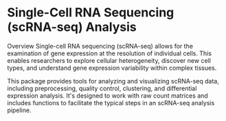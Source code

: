 # Single-Cell RNA Sequencing (scRNA-seq) Analysis
Overview
Single-cell RNA sequencing (scRNA-seq) allows for the examination of gene expression at the resolution of individual cells. This enables researchers to explore cellular heterogeneity, discover new cell types, and understand gene expression variability within complex tissues.

This package provides tools for analyzing and visualizing scRNA-seq data, including preprocessing, quality control, clustering, and differential expression analysis. It's designed to work with raw count matrices and includes functions to facilitate the typical steps in an scRNA-seq analysis pipeline.
